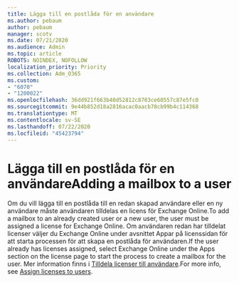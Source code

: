 ```yaml
---
title: Lägga till en postlåda för en användare
ms.author: pebaum
author: pebaum
manager: scotv
ms.date: 07/21/2020
ms.audience: Admin
ms.topic: article
ROBOTS: NOINDEX, NOFOLLOW
localization_priority: Priority
ms.collection: Adm_O365
ms.custom:
- "6070"
- "1200022"
ms.openlocfilehash: 36dd921f663b40d52812c8703ce60557c87e5fc0
ms.sourcegitcommit: 9e44b852d18a2816acac0aacb78cb99b4c114368
ms.translationtype: MT
ms.contentlocale: sv-SE
ms.lasthandoff: 07/22/2020
ms.locfileid: "45423794"
---
```

# <a name="adding-a-mailbox-to-a-user"></a><span data-ttu-id="28c18-102">Lägga till en postlåda för en användare</span><span class="sxs-lookup"><span data-stu-id="28c18-102">Adding a mailbox to a user</span></span>

<span data-ttu-id="28c18-103">Om du vill lägga till en postlåda till en redan skapad användare eller en ny användare måste användaren tilldelas en licens för Exchange Online.</span><span class="sxs-lookup"><span data-stu-id="28c18-103">To add a mailbox to an already created user or a new user, the user must be assigned a license for Exchange Online.</span></span> <span data-ttu-id="28c18-104">Om användaren redan har tilldelat licenser väljer du Exchange Online under avsnittet Appar på licenssidan för att starta processen för att skapa en postlåda för användaren.</span><span class="sxs-lookup"><span data-stu-id="28c18-104">If the user already has licenses assigned, select Exchange Online under the Apps section on the license page to start the process to create a mailbox for the user.</span></span> <span data-ttu-id="28c18-105">Mer information finns i [Tilldela licenser till användare](https://docs.microsoft.com/microsoft-365/admin/manage/assign-licenses-to-users).</span><span class="sxs-lookup"><span data-stu-id="28c18-105">For more info, see [Assign licenses to users](https://docs.microsoft.com/microsoft-365/admin/manage/assign-licenses-to-users).</span></span>